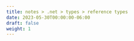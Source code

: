 ```yaml
---
title: notes > .net > types > reference types
date: 2023-05-30T00:00:00-06:00
draft: false
weight: 1
---
```

